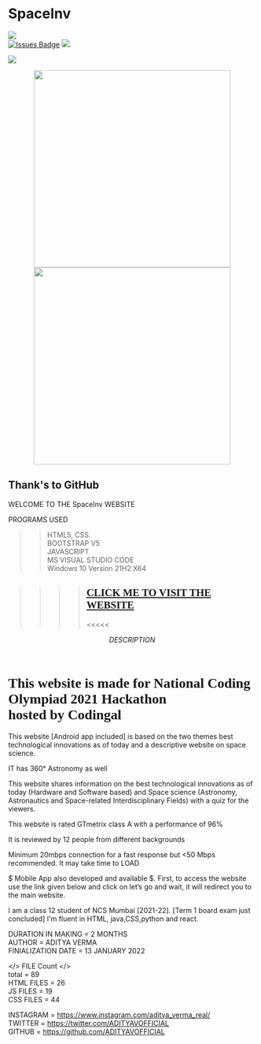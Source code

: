 # SpaceInv
<head>
  <link href="https://fonts.googleapis.com/css2?family=Carter+One&display=swap" rel="stylesheet"></head>
<a href="https://twitter.com/ADITYAVOFFICIAL" ><img src="https://img.shields.io/twitter/follow/ADITYAVOFFICIAL.svg?style=social" /> </a>
<br>
<a href="https://github.com/ADITYAVOFFICIAL/awesome-github-profile-readme/issues"><img src="https://img.shields.io/github/issues/ADITYAVOFFICIAL/awesome-github-profile-readme" alt="Issues Badge"/></a>
<a href="https://github.com/ADITYAVOFFICIAL/awesome-github-profile-readme/issues"><img src="https://img.shields.io/open-vsx/stars/spaceinv/java"></a>

<a href="https://www.youtube.com/channel/UC9zfSBBnZniAOrek0xMqUAw" ><img src="https://img.shields.io/youtube/channel/views/UC9zfSBBnZniAOrek0xMqUAw?style=social" /> </a>
<br>
<p align = "center">
  <img src = "https://github-readme-stats.vercel.app/api?username=ADITYAVOFFICIAL&show_icons=true&theme=bear" width = 400>
  <img src = "https://github-readme-streak-stats.herokuapp.com?user=ADITYAVOFFICIAL&theme=dark&hide_border=true" width = 400>
</p>
<h2>Thank's to GitHub</h2>
 WELCOME TO THE SpaceInv WEBSITE  <br>

PROGRAMS USED<br>
>> HTML5, CSS<br>
>> BOOTSTRAP V5<br>
>> JAVASCRIPT<br>
>> MS VISUAL STUDIO CODE<br>
>> Windows 10 Version 21H2 X64<br>

>>>> <h2 style="font-family: 'Carter One', cursive;"><a href="https://spaceinv.adityavermareal.repl.co/"><b>CLICK ME TO VISIT THE WEBSITE</a></b></h2> <<<<<

$$ DESCRIPTION $$<br>

<h1 style="font-family: 'Carter One', cursive;">This website is made for National Coding Olympiad 2021 Hackathon<br>
  hosted by Codingal
</h1>

This website [Android app included] is based on the two themes best technological innovations as of today and a descriptive website on space science.<br>

IT has 360° Astronomy as well <br>

This website shares information on the best technological innovations as of today (Hardware and Software based) and Space science (Astronomy, Astronautics and Space-related Interdisciplinary Fields) with a quiz for the viewers.<br>

This website is rated GTmetrix class A with a performance of 96%<br>

It is reviewed by 12 people from different backgrounds<br>

Minimum 20mbps connection for a fast response but <50 Mbps recommended. It may take time to LOAD<BR>

$ Mobile App also developed and available $. First, to access the website use the link given below
and click on let’s go and wait, it will redirect you to the main website.<br>

I am a class 12 student of NCS Mumbai [2021-22]. [Term 1 board exam just concluded]
I'm fluent in HTML, java,CSS,python and react.<br>

DURATION IN MAKING = 2 MONTHS<br>
AUTHOR = ADITYA VERMA<br>
FINIALIZATION DATE = 13 JANUARY 2022<br>


</> FILE Count  </><br>
total = 89<br>
HTML FILES = 26<br>
JS FILES = 19<br>
CSS FILES = 44<br>

INSTAGRAM = https://www.instagram.com/aditya_verma_real/<br>
TWITTER = https://twitter.com/ADITYAVOFFICIAL<br>
GITHUB = https://github.com/ADITYAVOFFICIAL<br>
